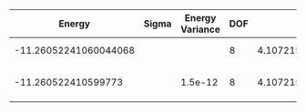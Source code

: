 | Energy                | Sigma | Energy Variance | DOF | Einf              | Method                   | Reference |
|-----------------------|-------|-----------------|-----|-------------------|--------------------------|-----------|
| -11.26052241060044068 |       |                 | 8   | 4.107215611428571 | Exact diagonalization    | [code](https://github.com/varbench/methods/blob/main/scripts/Hubbard/chain_14_P_4_3.59381366/ed_netket.sh) |
| -11.260522410599773   |       | 1.5e-12         | 8   | 4.107215611428571 | DMRG (MaxBondDim ~1500)  | [code](https://github.com/varbench/methods/blob/main/programs/dmrg_itensors_hubbard/Hubbard/chain_14_P_4_3.59381366.jl) |
